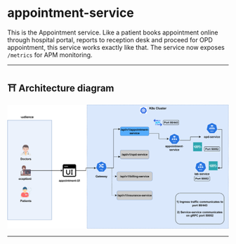 # appointment-service

This is the Appointment service. Like a patient books appointment online through hospital portal, reports to reception desk and proceed for OPD appointment, this service works exactly like that. The service now exposes `/metrics` for APM monitoring.

---

## ⛩️ Architecture diagram
![appointment-service-diagram](../../docs/diagram/apt-service-diagram.svg)

---